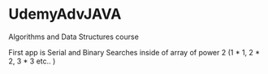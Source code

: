 # UdemyAdvJAVA
Algorithms and Data Structures course

First app is Serial and Binary Searches inside of array of power 2 (1 * 1, 2 * 2, 3 * 3 etc.. )
